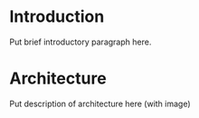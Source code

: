 
# Introduction

Put brief introductory paragraph here.



# Architecture

Put description of architecture here (with image)


